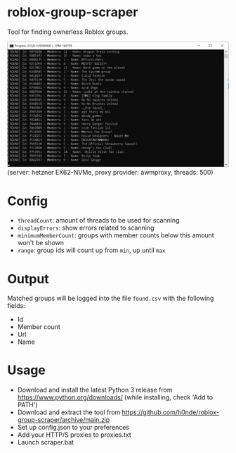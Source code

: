 # roblox-group-scraper
Tool for finding ownerless Roblox groups.

![Screenshot](screenshot.png)
(server: hetzner EX62-NVMe, proxy provider: awmproxy, threads: 500)


# Config
- `threadCount`: amount of threads to be used for scanning
- `displayErrors`: show errors related to scanning
- `minimumMemberCount`: groups with member counts below this amount won't be shown
- `range`: group ids will count up from `min`, up until `max`

# Output
Matched groups will be logged into the file `found.csv` with the following fields:
- Id
- Member count
- Url
- Name

# Usage
- Download and install the latest Python 3 release from https://www.python.org/downloads/ (while installing, check 'Add to PATH')
- Download and extract the tool from https://github.com/h0nde/roblox-group-scraper/archive/main.zip
- Set up config.json to your preferences
- Add your HTTP/S proxies to proxies.txt
- Launch scraper.bat

